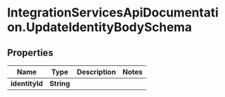 # IntegrationServicesApiDocumentation.UpdateIdentityBodySchema

## Properties
Name | Type | Description | Notes
------------ | ------------- | ------------- | -------------
**identityId** | **String** |  | 
